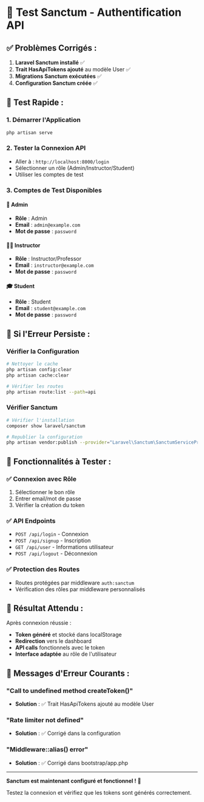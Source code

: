 # 🧪 Test Sanctum - Authentification API

## ✅ **Problèmes Corrigés :**
1. **Laravel Sanctum installé** ✅
2. **Trait HasApiTokens ajouté** au modèle User ✅
3. **Migrations Sanctum exécutées** ✅
4. **Configuration Sanctum créée** ✅

## 🚀 **Test Rapide :**

### 1. **Démarrer l'Application**
```bash
php artisan serve
```

### 2. **Tester la Connexion API**
- Aller à : `http://localhost:8000/login`
- Sélectionner un rôle (Admin/Instructor/Student)
- Utiliser les comptes de test

### 3. **Comptes de Test Disponibles**

#### 🔑 **Admin**
- **Rôle** : Admin
- **Email** : `admin@example.com`
- **Mot de passe** : `password`

#### 👨‍🏫 **Instructor**
- **Rôle** : Instructor/Professor
- **Email** : `instructor@example.com`
- **Mot de passe** : `password`

#### 🎓 **Student**
- **Rôle** : Student
- **Email** : `student@example.com`
- **Mot de passe** : `password`

## 🔧 **Si l'Erreur Persiste :**

### Vérifier la Configuration
```bash
# Nettoyer le cache
php artisan config:clear
php artisan cache:clear

# Vérifier les routes
php artisan route:list --path=api
```

### Vérifier Sanctum
```bash
# Vérifier l'installation
composer show laravel/sanctum

# Republier la configuration
php artisan vendor:publish --provider="Laravel\Sanctum\SanctumServiceProvider"
```

## 📱 **Fonctionnalités à Tester :**

### ✅ **Connexion avec Rôle**
1. Sélectionner le bon rôle
2. Entrer email/mot de passe
3. Vérifier la création du token

### ✅ **API Endpoints**
- `POST /api/login` - Connexion
- `POST /api/signup` - Inscription
- `GET /api/user` - Informations utilisateur
- `POST /api/logout` - Déconnexion

### ✅ **Protection des Routes**
- Routes protégées par middleware `auth:sanctum`
- Vérification des rôles par middleware personnalisés

## 🎯 **Résultat Attendu :**

Après connexion réussie :
- **Token généré** et stocké dans localStorage
- **Redirection** vers le dashboard
- **API calls** fonctionnels avec le token
- **Interface adaptée** au rôle de l'utilisateur

## 🐛 **Messages d'Erreur Courants :**

### "Call to undefined method createToken()"
- **Solution** : ✅ Trait HasApiTokens ajouté au modèle User

### "Rate limiter not defined"
- **Solution** : ✅ Corrigé dans la configuration

### "Middleware::alias() error"
- **Solution** : ✅ Corrigé dans bootstrap/app.php

---

**Sanctum est maintenant configuré et fonctionnel !** 🎉

Testez la connexion et vérifiez que les tokens sont générés correctement.



